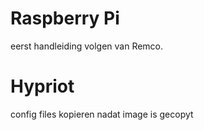 # Raspberry Pi
eerst handleiding volgen van Remco.

# Hypriot
config files kopieren nadat image is gecopyt

